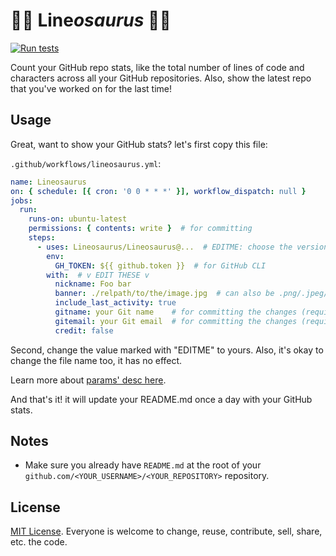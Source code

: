 # 🦕🦕 Line*osaurus* 🦕🦕

[![Run tests](https://github.com/Lineosaurus/Lineosaurus/actions/workflows/run-tests.yml/badge.svg)](https://github.com/Lineosaurus/Lineosaurus/actions/workflows/run-tests.yml)

Count your GitHub repo stats, like the total number of lines of code and characters across all your GitHub repositories. Also, show the latest repo that you've worked on for the last time!

## Usage

Great, want to show your GitHub stats? let's first copy this file:

`.github/workflows/lineosaurus.yml`:

```yml
name: Lineosaurus
on: { schedule: [{ cron: '0 0 * * *' }], workflow_dispatch: null }
jobs:
  run:
    runs-on: ubuntu-latest
    permissions: { contents: write }  # for committing
    steps:
      - uses: Lineosaurus/Lineosaurus@...  # EDITME: choose the version you prefer, the latest version is recommended.
        env:
          GH_TOKEN: ${{ github.token }}  # for GitHub CLI
        with:  # v EDIT THESE v
          nickname: Foo bar
          banner: ./relpath/to/the/image.jpg  # can also be .png/.jpeg/etc. that supported by GitHub
          include_last_activity: true
          gitname: your Git name    # for committing the changes (required)
          gitemail: your Git email  # for committing the changes (required)
          credit: false
```

Second, change the value marked with "EDITME" to yours. Also, it's okay to change the file name too, it has no effect.

Learn more about [params' desc here](https://github.com/Lineosaurus/Lineosaurus/blob/main/action.yml).

And that's it! it will update your README.md once a day with your GitHub stats.

## Notes

- Make sure you already have `README.md` at the root of your `github.com/<YOUR_USERNAME>/<YOUR_REPOSITORY>` repository.

## License

[MIT License](https://en.wikipedia.org/wiki/MIT_License). Everyone is welcome to change, reuse, contribute, sell, share, etc. the code.
